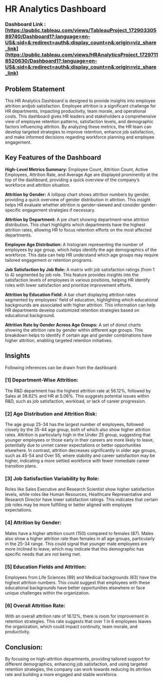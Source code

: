 # HR Analytics Dashboard

### Dashboard Link : [https://public.tableau.com/views/TableauProject_17290330589740/Dashboard1?:language=en-US&:sid=&:redirect=auth&:display_count=n&:origin=viz_share_link](https://public.tableau.com/views/HRAnalyticsProject_17297118520630/Dashboard1?:language=en-US&:sid=&:redirect=auth&:display_count=n&:origin=viz_share_link)

## Problem Statement

This HR Analytics Dashboard is designed to provide insights into employee attrition andjob satisfaction. Employee attrition is a significant challenge for HR departments, impacting productivity, team morale, and operational costs. This dashboard gives HR leaders and stakeholders a comprehensive view of employee retention patterns, satisfaction levels, and demographic factors influencing attrition. By analyzing these metrics, the HR team can develop targeted strategies to improve retention, enhance job satisfaction, and make informed decisions regarding workforce planning and employee engagement.


## Key Features of the Dashboard

**High-Level Metrics Summary:** Employee Count, Attrition Count, Active Employees, Attrition Rate, and Average Age are displayed prominently at the top of the dashboard, providing a quick overview of the company’s workforce and attrition situation.

**Attrition by Gender:** A lollipop chart shows attrition numbers by gender, providing a quick overview of gender distribution in attrition. This insight helps HR evaluate whether attrition is gender-skewed and consider gender-specific engagement strategies if necessary.

**Attrition by Department:** A pie chart showing department-wise attrition distribution. This chart highlights which departments have the highest attrition rates, allowing HR to focus retention efforts on the most affected departments.

**Employee Age Distribution:** A histogram representing the number of employees by age group, which helps identify the age demographics of the workforce. This data can help HR understand which age groups may require tailored engagement or retention programs.

**Job Satisfaction by Job Role:** A matrix with job satisfaction ratings (from 1 to 4) segmented by job role. This feature provides insights into the satisfaction levels of employees in various positions, helping HR identify roles with lower satisfaction and prioritize improvement efforts.

**Attrition by Education Field:** A bar chart displaying attrition rates segmented by employees' field of education, highlighting which educational backgrounds are associated with higher attrition. This information can help HR departments develop customized retention strategies based on educational background.

**Attrition Rate by Gender Across Age Groups:** A set of donut charts showing the attrition rate by gender within different age groups. This breakdown helps to identify if certain age and gender combinations have higher attrition, enabling targeted retention initiatives.

## Insights

Following inferences can be drawn from the dashboard:

### [1] Department-Wise Attrition:
The R&D department has the highest attrition rate at 56.12%, followed by Sales at 38.82% and HR at 5.06%. This suggests potential issues within R&D, such as job satisfaction, workload, or lack of career progression.

### [2] Age Distribution and Attrition Risk:

The age group 25-34 has the largest number of employees, followed closely by the 35-44 age group, both of which also show higher attrition rates. Attrition is particularly high in the Under 25 group, suggesting that younger employees or those early in their careers are more likely to leave, potentially due to unmet career expectations or better opportunities elsewhere. In contrast, attrition decreases significantly in older age groups, such as 45-54 and Over 55, where stability and career satisfaction may be higher, indicating a more settled workforce with fewer immediate career transition plans.

### [3] Job Satisfaction Variability by Role:

Roles like Sales Executive and Research Scientist show higher satisfaction levels, while roles like Human Resources, Healthcare Representative and Research Director have lower satisfaction ratings. This indicates that certain job roles may be more fulfilling or better aligned with employee expectations.

### [4] Attrition by Gender:

Males have a higher attrition count (150) compared to females (87). Males also show a higher attrition rate than females in all age groups, particularly in the 25-34 range. This could signal that younger male employees are more inclined to leave, which may indicate that this demographic has specific needs that are not being met.


### [5] Education Fields and Attrition:

Employees from Life Sciences (89) and Medical backgrounds (63) have the highest attrition numbers. This could suggest that employees with these educational backgrounds have better opportunities elsewhere or face unique challenges within the organization.

### [6] Overall Attrition Rate:

With an overall attrition rate of 16.12%, there is room for improvement in retention strategies. This rate suggests that over 1 in 6 employees leaves the organization, which could impact continuity, team morale, and productivity.

## Conclusion: 
By focusing on high-attrition departments, providing tailored support for different demographics, enhancing job satisfaction, and using targeted retention strategies, the company can work towards reducing its attrition rate and building a more engaged and stable workforce.

